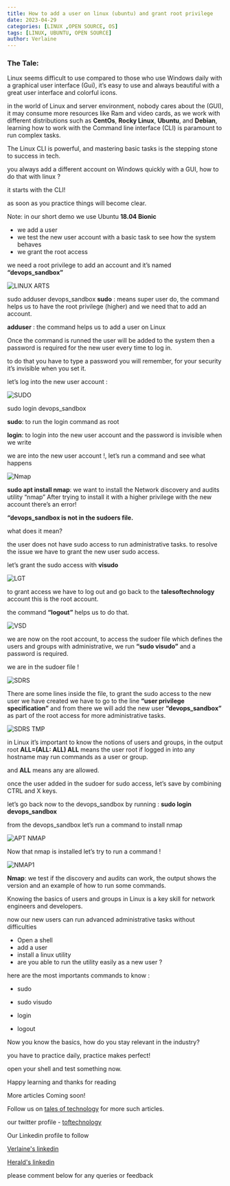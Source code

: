 ```yaml
---
title: How to add a user on linux (ubuntu) and grant root privilege
date: 2023-04-29
categories: [LINUX ,OPEN SOURCE, OS]
tags: [LINUX, UBUNTU, OPEN SOURCE]
author: Verlaine
---
```


### **The Tale:**   
Linux seems difficult to use compared to those who use Windows daily with a graphical user interface (Gui), it’s easy to use and always beautiful with a great user interface and colorful icons.

in the world of Linux and server environment, nobody cares about the (GUI), it may consume more resources like Ram and video cards, as we work with different distributions such as **CentOs**, **Rocky Linux**, **Ubuntu**, and **Debian**, learning how to work with the Command line interface (CLI) is paramount to run complex tasks.

The Linux CLI is powerful, and mastering basic tasks is the stepping stone to success in tech.

you always add a different account on Windows quickly with a GUI, how to do that with linux  ?

it starts with the CLI! 

as soon as you practice things will become clear. 

Note: in our short demo we use Ubuntu **18.04 Bionic**
- we add a user 
- we test the new user account with a basic task to see how the system behaves 
- we grant the root access

we need a root privilege to add an account and it’s named **“devops_sandbox”**

![LINUX ARTS](https://user-images.githubusercontent.com/125142880/235300059-25e4935f-40c6-4fbd-a52b-1233196f8cb6.png) 

sudo adduser devops_sandbox 
**sudo** : means super user do, the command helps us to have the root privilege (higher) and we need that to add an account.

**adduser** : the command helps us to add a user on Linux

Once the command is runned the user will be added to the system then a password is required for the new user every time to log in.

to do that you have to type a password you will remember, for your security it’s invisible when you set it.


let’s log into the new user account : 

![SUDO](https://user-images.githubusercontent.com/125142880/235300210-9c0cff9c-9733-4b8b-b767-7860a97471bd.png) 

sudo login devops_sandbox 

**sudo**: to run the login command as root 

**login**: to login into the new user account and the password is invisible when we write 


we are into the new user account !, let’s run a command and see what happens  


![Nmap](https://user-images.githubusercontent.com/125142880/235300320-c1c7739e-b893-4221-b3a4-702f1cb9da76.png)

**sudo apt install nmap**: we want to install the Network discovery and audits utility “nmap” After trying to install it with a higher privilege with the new account there’s an error! 

**“devops_sandbox is not in the sudoers file.**

what does it mean? 

the user does not have sudo access to run administrative tasks.
to resolve the issue we have to grant the new user sudo access.

let’s grant the sudo access with **visudo** 

![LGT](https://user-images.githubusercontent.com/125142880/235300839-cc388b8e-53d9-4818-ab96-faa7bee9a672.png)


to grant access we have to log out and go back to the **talesoftechnology** account this is the root account.

the command **“logout”** helps us to do that.

![VSD](https://user-images.githubusercontent.com/125142880/235300936-196cda6a-782a-472e-bbe3-bfbe0d741de1.png) 


we are now on the root account, to access the sudoer file which defines the users and groups with administrative, we run **“sudo visudo”** and a password is required.

 
we are in the sudoer file !


![SDRS](https://user-images.githubusercontent.com/125142880/235301472-65a24152-b9a4-4b93-af70-18c3df933415.png) 


There are some lines inside the file, to grant the sudo access to the new user we have created we have to go to the line **“user privilege specification”** and from there we will add the new user **“devops_sandbox”** as part of the root access for more administrative tasks.


![SDRS TMP](https://user-images.githubusercontent.com/125142880/235301612-117c1420-b49f-460b-b06b-361463a74d61.png)

in Linux it’s important to know the notions of users and groups, in the output root  **ALL=(ALL: ALL) ALL** means the user root if logged in into any hostname may run commands as a user or group.

and **ALL** means any are allowed.


once the user added in the sudoer for sudo access, let’s save by combining CTRL and X keys.


let’s go back now to the devops_sandbox by running : **sudo login devops_sandbox**  


from the devops_sandbox let’s run a command to install nmap

![APT NMAP](https://user-images.githubusercontent.com/125142880/235301831-222c31dc-3b22-4fb0-9bfd-9200c600b3f0.png)

Now that nmap is installed let’s try to run a command ! 

![NMAP1](https://user-images.githubusercontent.com/125142880/235302012-845b3d17-1d38-4cdc-a59e-62babcd66172.png)

**Nmap**: we test if the discovery and audits can work, the output shows the version and an example of how to run some commands.

Knowing the basics of users and groups in Linux is a key skill for network engineers and developers.

now our new users can run advanced administrative tasks without difficulties

- Open a shell 
- add a user 
- install a linux utility 
- are you able to run the utility easily as a new user ? 

here are the most importants commands to know : 

- sudo 

- sudo visudo 

- login 

- logout  

Now you know the basics, how do you stay relevant in the industry? 

you have to practice daily, practice makes perfect! 


open your shell and test something now.

Happy learning and thanks for reading 

More articles Coming soon!

Follow us on [tales of technology](https://talesoftechnology.github.io) for more such articles.

our twitter profile - [toftechnology](https://twitter.com/toftechnology)

Our Linkedin profile to follow 

[Verlaine's linkedin](https://www.linkedin.com/in/verlaine-j-muhungu-363507b2/)

[Herald's linkedin](https://linkedin.com/in/herald126/)


please comment below for any queries or feedback














